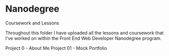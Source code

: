# Nanodegree
Coursework and Lessons


Throughout this folder I have uploaded all the lessons and coursework that 
I've worked on within the Front End Web Developer Nanodegree program.

<!-- Projects Uploaded: -->
Project 0 - About Me
Project 01 - Mock Portfolio
